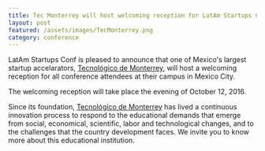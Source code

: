 ```yaml
---
title: Tec Monterrey will host welcoming reception for LatAm Startups Conf 3.0
layout: post
featured: /assets/images/TecMonterrey.png
category: conference
---
```


<p>
LatAm Startups Conf is pleased to announce that one of Mexico's largest startup accelarators, <a href="http://www.itesm.mx/wps/wcm/connect/ITESM/Tecnologico+de+Monterrey/English">Tecnológico de Monterrey</a>, will host a welcoming reception for all conference attendees at their campus in Mexico City.
</p>

<p>
The welcoming reception will take place the evening of October 12, 2016. 
</p>

<!--more-->

<p>
Since its foundation, <a href="http://www.itesm.mx/wps/wcm/connect/ITESM/Tecnologico+de+Monterrey/English">Tecnológico de Monterrey</a> has lived a continuous innovation process to respond to the educational demands that emerge from social, economical, scientific, labor and technological changes, and to the challenges that the country development faces. We invite you to know more about this educational institution.
</p>


